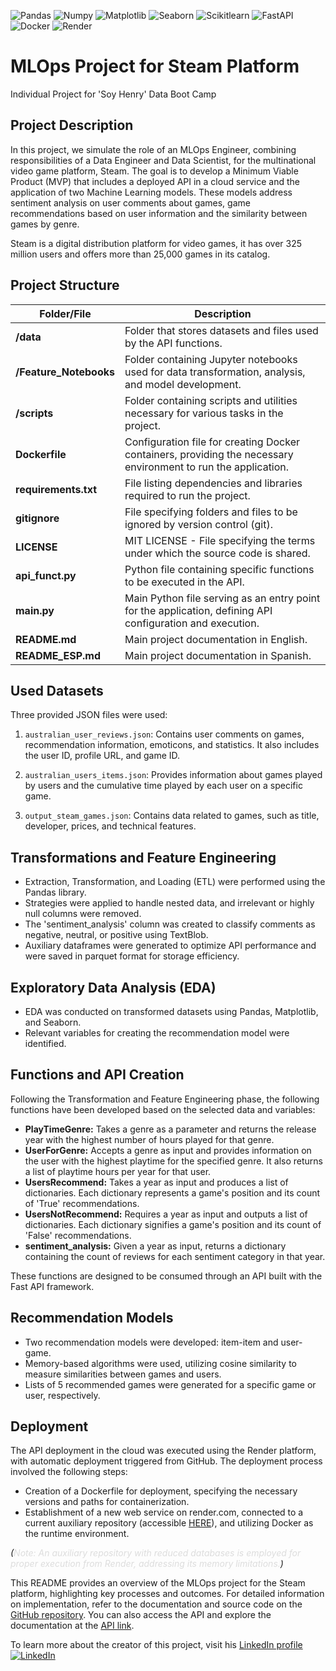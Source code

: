 ![Pandas](https://img.shields.io/badge/-Pandas-333333?style=flat&logo=pandas)
![Numpy](https://img.shields.io/badge/-Numpy-333333?style=flat&logo=numpy)
![Matplotlib](https://img.shields.io/badge/-Matplotlib-333333?style=flat&logo=matplotlib)
![Seaborn](https://img.shields.io/badge/-Seaborn-333333?style=flat&logo=seaborn)
![Scikitlearn](https://img.shields.io/badge/-Scikitlearn-333333?style=flat&logo=scikitlearn)
![FastAPI](https://img.shields.io/badge/-FastAPI-333333?style=flat&logo=fastapi)
![Docker](https://img.shields.io/badge/-Docker-333333?style=flat&logo=docker)
![Render](https://img.shields.io/badge/-Render-333333?style=flat&logo=render)

# MLOps Project for Steam Platform

Individual Project for 'Soy Henry' Data Boot Camp

## Project Description

In this project, we simulate the role of an MLOps Engineer, combining responsibilities of a Data Engineer and Data Scientist, for the multinational video game platform, Steam. The goal is to develop a Minimum Viable Product (MVP) that includes a deployed API in a cloud service and the application of two Machine Learning models. These models address sentiment analysis on user comments about games, game recommendations based on user information and the similarity between games by genre.

Steam is a digital distribution platform for video games, it has over 325 million users and offers more than 25,000 games in its catalog.

## Project Structure 

| Folder/File              | Description                                                                                  |
| ------------------------ | -------------------------------------------------------------------------------------------- |
| **/data**                | Folder that stores datasets and files used by the API functions.                              |
| **/Feature_Notebooks**   | Folder containing Jupyter notebooks used for data transformation, analysis, and model development. |
| **/scripts**             | Folder containing scripts and utilities necessary for various tasks in the project.           |
| **Dockerfile**           | Configuration file for creating Docker containers, providing the necessary environment to run the application. |
| **requirements.txt**     | File listing dependencies and libraries required to run the project.                           |
| **gitignore**            | File specifying folders and files to be ignored by version control (git).                      |
| **LICENSE**              | MIT LICENSE - File specifying the terms under which the source code is shared.                 |
| **api_funct.py**         | Python file containing specific functions to be executed in the API.                            |
| **main.py**              | Main Python file serving as an entry point for the application, defining API configuration and execution. |
| **README.md**            | Main project documentation in English.                                                         |
| **README_ESP.md**        | Main project documentation in Spanish.                                                         |


## Used Datasets

Three provided JSON files were used:

1. `australian_user_reviews.json`: Contains user comments on games, recommendation information, emoticons, and statistics. It also includes the user ID, profile URL, and game ID.

2. `australian_users_items.json`: Provides information about games played by users and the cumulative time played by each user on a specific game.

3. `output_steam_games.json`: Contains data related to games, such as title, developer, prices, and technical features.

## Transformations and Feature Engineering

- Extraction, Transformation, and Loading (ETL) were performed using the Pandas library.
- Strategies were applied to handle nested data, and irrelevant or highly null columns were removed.
- The 'sentiment_analysis' column was created to classify comments as negative, neutral, or positive using TextBlob.
- Auxiliary dataframes were generated to optimize API performance and were saved in parquet format for storage efficiency.

## Exploratory Data Analysis (EDA)

- EDA was conducted on transformed datasets using Pandas, Matplotlib, and Seaborn.
- Relevant variables for creating the recommendation model were identified.

## Functions and API Creation

Following the Transformation and Feature Engineering phase, the following functions have been developed based on the selected data and variables:

- **PlayTimeGenre:** Takes a genre as a parameter and returns the release year with the highest number of hours played for that genre.
- **UserForGenre:** Accepts a genre as input and provides information on the user with the highest playtime for the specified genre. It also returns a list of playtime hours per year for that user.
- **UsersRecommend:** Takes a year as input and produces a list of dictionaries. Each dictionary represents a game's position and its count of 'True' recommendations.
- **UsersNotRecommend:** Requires a year as input and outputs a list of dictionaries. Each dictionary signifies a game's position and its count of 'False' recommendations.
- **sentiment_analysis:** Given a year as input, returns a dictionary containing the count of reviews for each sentiment category in that year.

These functions are designed to be consumed through an API built with the Fast API framework.

## Recommendation Models

- Two recommendation models were developed: item-item and user-game.
- Memory-based algorithms were used, utilizing cosine similarity to measure similarities between games and users.
- Lists of 5 recommended games were generated for a specific game or user, respectively.

## Deployment

The API deployment in the cloud was executed using the Render platform, with automatic deployment triggered from GitHub. The deployment process involved the following steps:

- Creation of a Dockerfile for deployment, specifying the necessary versions and paths for containerization.
- Establishment of a new web service on render.com, connected to a current auxiliary repository (accessible [HERE](https://github.com/leocortes85/STEAM_API)), and utilizing Docker as the runtime environment.

*_(<span style="color: #dddddd;">Note: An auxiliary repository with reduced databases is employed for proper execution from Render, addressing its memory limitations.</span>)_*


This README provides an overview of the MLOps project for the Steam platform, highlighting key processes and outcomes. For detailed information on implementation, refer to the documentation and source code on the [GitHub repository](https://github.com/leocortes85/PI_MLOps_Steam). You can also access the API and explore the documentation at the [API link](https://mlops-steam-leo.onrender.com/).

To learn more about the creator of this project, visit his [LinkedIn profile](https://www.linkedin.com/in/leonardo-cort%C3%A9s-zambrano-13522295/) [![LinkedIn](https://img.shields.io/badge/LinkedIn-blue?style=flat-square&logo=linkedin)](https://www.linkedin.com/in/leonardo-cort%C3%A9s-zambrano-13522295/)

